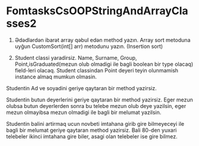 # FomtasksCsOOPStringAndArrayClasses2

1.	Ədədlərdən ibarət array qəbul edən method yazın. Array sort metoduna uyğun CustomSort(int[] arr) metodunu yazın. (Insertion sort)

2.	Student classi yaradirsiz. Name, Surname, Group, Point,isGraduated(mezun olub olmadigi ile bagli boolean bir type olacaq)
 field-leri olacaq. Student classindan Point deyeri teyin olunmamish instance almaq mumkun olmasin.
     
Studentin Ad ve soyadini geriye qaytaran bir method yazirsiz.
     
Studentin butun deyerlerini geriye qaytaran bir method yazirsiz.
Eger mezun olubsa butun deyerlerden sonra bu telebe mezun olub deye yazilsin,
eger mezun olmayibsa mezun olmadigi ile bagli bir melumat yazilsin.
   
Studentin balini artirmaq ucun novbeti imtahana girib gire bilmeyeceyi ile
bagli bir melumat geriye qaytaran method yazirsiz. Bali 80-den yuxari telebeler ikinci
imtahana gire biler, asagi olan telebeler ise gire bilmez.
